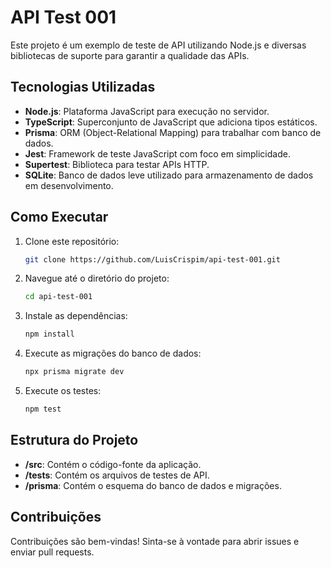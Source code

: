 # API Test 001

Este projeto é um exemplo de teste de API utilizando Node.js e diversas bibliotecas de suporte para garantir a qualidade das APIs.

## Tecnologias Utilizadas

- **Node.js**: Plataforma JavaScript para execução no servidor.
- **TypeScript**: Superconjunto de JavaScript que adiciona tipos estáticos.
- **Prisma**: ORM (Object-Relational Mapping) para trabalhar com banco de dados.
- **Jest**: Framework de teste JavaScript com foco em simplicidade.
- **Supertest**: Biblioteca para testar APIs HTTP.
- **SQLite**: Banco de dados leve utilizado para armazenamento de dados em desenvolvimento.

## Como Executar

1. Clone este repositório:

    ```bash
    git clone https://github.com/LuisCrispim/api-test-001.git
    ```

2. Navegue até o diretório do projeto:

    ```bash
    cd api-test-001
    ```

3. Instale as dependências:

    ```bash
    npm install
    ```

4. Execute as migrações do banco de dados:

    ```bash
    npx prisma migrate dev
    ```

5. Execute os testes:

    ```bash
    npm test
    ```

## Estrutura do Projeto

- **/src**: Contém o código-fonte da aplicação.
- **/tests**: Contém os arquivos de testes de API.
- **/prisma**: Contém o esquema do banco de dados e migrações.

## Contribuições

Contribuições são bem-vindas! Sinta-se à vontade para abrir issues e enviar pull requests.


